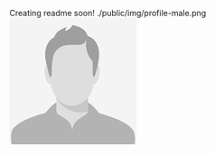 Creating readme soon!
./public/img/profile-male.png
![Screenshot](public/img/profile-male.png?raw=true "Title")
